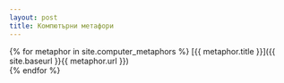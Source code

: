 ```yaml
---
layout: post
title: Компютърни метафори
---
```

{% for metaphor in site.computer_metaphors %}
  [{{ metaphor.title }}]({{ site.baseurl }}{{ metaphor.url }})  
{% endfor %}
